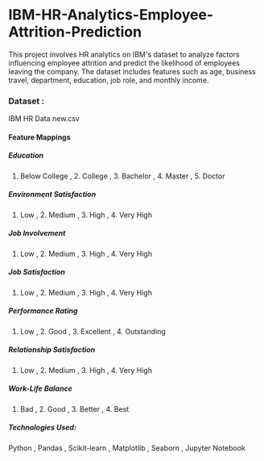 # IBM-HR-Analytics-Employee-Attrition-Prediction
This project involves HR analytics on IBM's dataset to analyze factors influencing employee attrition and predict the likelihood of employees leaving the company. The dataset includes features such as age, business travel, department, education, job role, and monthly income.

### Dataset :
IBM HR Data new.csv
#### Feature Mappings

##### Education
1. Below College , 2. College , 3. Bachelor , 4. Master , 5. Doctor

##### Environment Satisfaction
1. Low , 2. Medium , 3. High , 4. Very High

##### Job Involvement
1. Low , 2. Medium , 3. High , 4. Very High

##### Job Satisfaction
1. Low , 2. Medium , 3. High , 4. Very High

##### Performance Rating
1. Low , 2. Good , 3. Excellent , 4. Outstanding

##### Relationship Satisfaction
1. Low , 2. Medium , 3. High , 4. Very High

##### Work-Life Balance
1. Bad , 2. Good , 3. Better , 4. Best

##### Technologies Used:
Python , Pandas , Scikit-learn , Matplotlib , Seaborn , Jupyter Notebook
